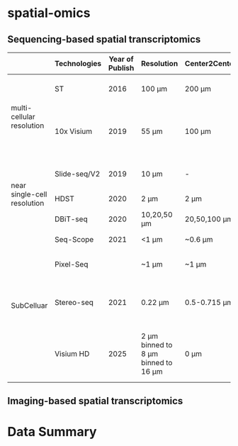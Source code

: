 # spatial-omics

## Sequencing-based spatial transcriptomics

<table><thead>
  <tr>
    <th></th>
    <th>Technologies</th>
    <th>Year of Publish</th>
    <th>Resolution</th>
    <th>Center2Center</th>
    <th>Genes Profiled</th>
    <th>Spots</th>
    <th>Covered Area</th>
    <th>Way</th>
  </tr></thead>
<tbody>
  <tr>
    <td rowspan="2">multi-cellular resolution</td>
    <td>ST</td>
    <td>2016</td>
    <td>100 μm</td>
    <td>200 μm</td>
    <td>WT</td>
    <td>~1,000</td>
    <td>6.2mm x 6.6mm</td>
    <td>regular grid of spots</td>
  </tr>
  <tr>
    <td>10x Visium</td>
    <td>2019</td>
    <td>55 μm</td>
    <td>100 μm</td>
    <td>WT</td>
    <td>~5,000</td>
    <td>6.5mm x 6.5mm or 11mm x 11mm</td>
    <td>regular grid of spots</td>
  </tr>
  <tr>
    <td rowspan="3">near single-cell resolution</td>
    <td>Slide-seq/V2</td>
    <td>2019</td>
    <td>10 μm</td>
    <td>-</td>
    <td>WT</td>
    <td>~50,000</td>
    <td>10mm x 10mm</td>
    <td>randomly distributed beads</td>
  </tr>
  <tr>
    <td>HDST</td>
    <td>2020</td>
    <td>2 μm</td>
    <td>2 μm</td>
    <td>WT</td>
    <td></td>
    <td></td>
    <td>regular array bead</td>
  </tr>
  <tr>
    <td>DBiT-seq</td>
    <td>2020</td>
    <td>10,20,50 μm</td>
    <td>20,50,100 μm</td>
    <td>WT</td>
    <td></td>
    <td>1mm x 1mm</td>
    <td></td>
  </tr>
  <tr>
    <td rowspan="4">SubCelluar</td>
    <td>Seq-Scope</td>
    <td>2021</td>
    <td>&lt;1 μm</td>
    <td>~0.6 μm</td>
    <td>WT</td>
    <td></td>
    <td>0.8 mm × 1 mm</td>
    <td></td>
  </tr>
  <tr>
    <td>Pixel-Seq</td>
    <td></td>
    <td>~1 μm</td>
    <td>~1 μm</td>
    <td>WT</td>
    <td></td>
    <td>75 mm × 25 mm</td>
    <td></td>
  </tr>
  <tr>
    <td>Stereo-seq</td>
    <td>2021</td>
    <td>0.22 μm</td>
    <td>0.5-0.715 μm</td>
    <td>WT</td>
    <td></td>
    <td>132mm x 132mm</td>
    <td>ultra-dense regular nanobead grid</td>
  </tr>
  <tr>
    <td>Visium HD</td>
    <td>2025</td>
    <td>2 μm<br>binned to 8 µm <br>binned to 16 µm</td>
    <td>0 μm</td>
    <td>WT</td>
    <td>~11 million</td>
    <td>6.5mm x 6.5mm</td>
    <td>continuous lawn of uniquely barcoded 2 × 2-µm squares</td>
  </tr>
</tbody></table>


## Imaging-based spatial transcriptomics

# Data Summary
